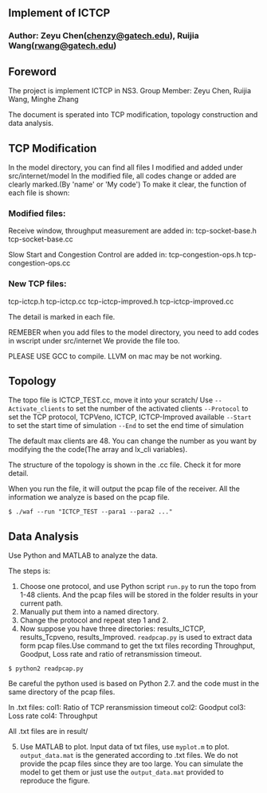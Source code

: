 ## Implement of ICTCP

### Author: Zeyu Chen(chenzy@gatech.edu), Ruijia Wang(rwang@gatech.edu)

## Foreword
The project is implement ICTCP in NS3.
Group Member: Zeyu Chen, Ruijia Wang, Minghe Zhang

The document is sperated into TCP modification, topology construction and data analysis. 

## TCP Modification
In the model directory, you can find all files I modified and added under src/internet/model
In the modified file, all codes change or added are clearly marked.(By 'name' or 'My code')
To make it clear, the function of each file is shown:

### Modified files:
Receive window, throughput measurement are added in:
tcp-socket-base.h
tcp-socket-base.cc

Slow Start and Congestion Control are added in:
tcp-congestion-ops.h
tcp-congestion-ops.cc

### New TCP files:
tcp-ictcp.h
tcp-ictcp.cc
tcp-ictcp-improved.h
tcp-ictcp-improved.cc

The detail is marked in each file.

REMEBER when you add files to the model directory, you need to add codes in wscript under src/internet
We provide the file too.

PLEASE USE GCC to compile. LLVM on mac may be not working.


## Topology
The topo file is ICTCP_TEST.cc, move it into your scratch/
Use `--Activate_clients` to set the number of the activated clients
	`--Protocol`         to set the TCP protocol, TCPVeno, ICTCP, ICTCP-Improved available
	`--Start`            to set the start time of simulation
	`--End`              to set the end time of simulation  

The default max clients are 48. You can change the number as you want by modifying the the code(The array and lx_cli variables).

The structure of the topology is shown in the .cc file. Check it for more detail.

When you run the file, it will output the pcap file of the receiver. All the information we analyze is based on the pcap file.

```
$ ./waf --run "ICTCP_TEST --para1 --para2 ..."
```

## Data Analysis
Use Python and MATLAB to analyze the data.

The steps is:

1. Choose one protocol, and use Python script `run.py` to run the topo from 1-48 clients. And the pcap files will be stored in the folder results in your current path.
2. Manually put them into a named directory.
3. Change the protocol and repeat step 1 and 2.
4. Now suppose you have three directories: results_ICTCP, results_Tcpveno, results_Improved. `readpcap.py` is used to extract data form pcap files.Use command to get the txt files recording Throughput, Goodput, Loss rate and ratio of retransmission timeout.

``` 
$ python2 readpcap.py
```

Be careful the python used is based on Python 2.7. and the code must in the same directory of the pcap files.

In .txt files:
col1: Ratio of TCP reransmission timeout
col2: Goodput
col3: Loss rate
col4: Throughput

All .txt files are in result/

5. Use MATLAB to plot. 
Input data of txt files, use `myplot.m` to plot. 
`output_data.mat` is the generated according to .txt files. We do not provide the pcap files since they are too large. You can simulate the model to get them or just use the `output_data.mat` provided to reproduce the figure.